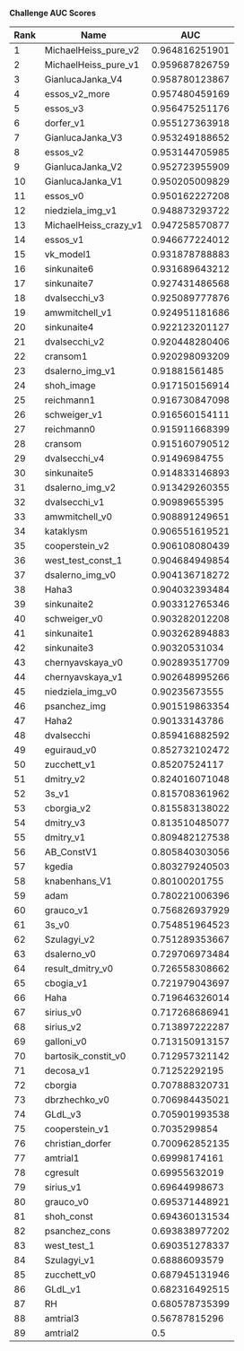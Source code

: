 **Challenge AUC Scores**


|Rank|Name|AUC|
|----|-----|---|
|1|MichaelHeiss_pure_v2|0.964816251901| 
|2|MichaelHeiss_pure_v1|0.959687826759| 
|3|GianlucaJanka_V4|0.958780123867| 
|4|essos_v2_more|0.957480459169| 
|5|essos_v3|0.956475251176| 
|6|dorfer_v1|0.955127363918| 
|7|GianlucaJanka_V3|0.953249188652| 
|8|essos_v2|0.953144705985| 
|9|GianlucaJanka_V2|0.952723955909| 
|10|GianlucaJanka_V1|0.950205009829| 
|11|essos_v0|0.950162227208| 
|12|niedziela_img_v1|0.948873293722| 
|13|MichaelHeiss_crazy_v1|0.947258570877| 
|14|essos_v1|0.946677224012| 
|15|vk_model1|0.931878788883| 
|16|sinkunaite6|0.931689643212| 
|17|sinkunaite7|0.927431486568| 
|18|dvalsecchi_v3|0.925089777876| 
|19|amwmitchell_v1|0.924951181686| 
|20|sinkunaite4|0.922123201127| 
|21|dvalsecchi_v2|0.920448280406| 
|22|cransom1|0.920298093209| 
|23|dsalerno_img_v1|0.91881561485| 
|24|shoh_image|0.917150156914| 
|25|reichmann1|0.916730847098| 
|26|schweiger_v1|0.916560154111| 
|27|reichmann0|0.915911668399| 
|28|cransom|0.915160790512| 
|29|dvalsecchi_v4|0.91496984755| 
|30|sinkunaite5|0.914833146893| 
|31|dsalerno_img_v2|0.913429260355| 
|32|dvalsecchi_v1|0.90989655395| 
|33|amwmitchell_v0|0.908891249651| 
|34|kataklysm|0.906551619521| 
|35|cooperstein_v2|0.906108080439| 
|36|west_test_const_1|0.904684949854| 
|37|dsalerno_img_v0|0.904136718272| 
|38|Haha3|0.904032393484| 
|39|sinkunaite2|0.903312765346| 
|40|schweiger_v0|0.903282012208| 
|41|sinkunaite1|0.903262894883| 
|42|sinkunaite3|0.90320531034| 
|43|chernyavskaya_v0|0.902893517709| 
|44|chernyavskaya_v1|0.902648995266| 
|45|niedziela_img_v0|0.90235673555| 
|46|psanchez_img|0.901519863354| 
|47|Haha2|0.90133143786| 
|48|dvalsecchi|0.859416882592| 
|49|eguiraud_v0|0.852732102472| 
|50|zucchett_v1|0.85207524117| 
|51|dmitry_v2|0.824016071048| 
|52|3s_v1|0.815708361962| 
|53|cborgia_v2|0.815583138022| 
|54|dmitry_v3|0.813510485077| 
|55|dmitry_v1|0.809482127538| 
|56|AB_ConstV1|0.805840303056| 
|57|kgedia|0.803279240503| 
|58|knabenhans_V1|0.80100201755| 
|59|adam|0.780221006396| 
|60|grauco_v1|0.756826937929| 
|61|3s_v0|0.754851964523| 
|62|Szulagyi_v2|0.751289353667| 
|63|dsalerno_v0|0.729706973484| 
|64|result_dmitry_v0|0.726558308662| 
|65|cbogia_v1|0.721979043697| 
|66|Haha|0.719646326014| 
|67|sirius_v0|0.717268686941| 
|68|sirius_v2|0.713897222287| 
|69|galloni_v0|0.713150913157| 
|70|bartosik_constit_v0|0.712957321142| 
|71|decosa_v1|0.71252292195| 
|72|cborgia|0.707888320731| 
|73|dbrzhechko_v0|0.706984435021| 
|74|GLdL_v3|0.705901993538| 
|75|cooperstein_v1|0.7035299854| 
|76|christian_dorfer|0.700962852135| 
|77|amtrial1|0.69998174161| 
|78|cgresult|0.69955632019| 
|79|sirius_v1|0.69644998673| 
|80|grauco_v0|0.695371448921| 
|81|shoh_const|0.694360131534| 
|82|psanchez_cons|0.693838977202| 
|83|west_test_1|0.690351278337| 
|84|Szulagyi_v1|0.68886093579| 
|85|zucchett_v0|0.687945131946| 
|86|GLdL_v1|0.682316492515| 
|87|RH|0.680578735399| 
|88|amtrial3|0.56787815296| 
|89|amtrial2|0.5| 
